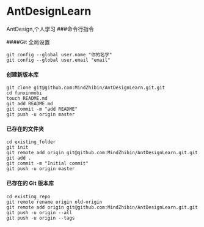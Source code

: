 # AntDesignLearn
AntDesign,个人学习
###命令行指令

####Git 全局设置
```shell
git config --global user.name "你的名字"
git config --global user.email "email"
```

#### 创建新版本库

```shell
git clone git@github.com:MindZhibin/AntDesignLearn.git.git
cd funxinmobi
touch README.md
git add README.md
git commit -m "add README"
git push -u origin master
```

#### 已存在的文件夹

```shell
cd existing_folder
git init
git remote add origin git@github.com:MindZhibin/AntDesignLearn.git.git
git add .
git commit -m "Initial commit"
git push -u origin master

```

#### 已存在的 Git 版本库

```shell
cd existing_repo
git remote rename origin old-origin
git remote add origin git@github.com:MindZhibin/AntDesignLearn.git.git
git push -u origin --all
git push -u origin --tags
```
